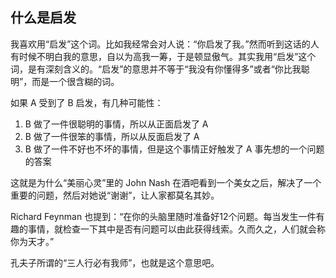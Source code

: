 <div class="inner">
<h2>什么是启发</h2>
<p>我喜欢用“启发”这个词。比如我经常会对人说：“你启发了我。”然而听到这话的人有时候不明白我的意思，自以为高我一筹，于是顿显傲气。其实我用“启发”这个词，是有深刻含义的。“启发”的意思并不等于“我没有你懂得多”或者“你比我聪明”，而是一个很含糊的词。</p>
<p>如果 A 受到了 B 启发，有几种可能性：</p>
<ol>
<li>B 做了一件很聪明的事情，所以从正面启发了 A</li>
<li>B 做了一件很笨的事情，所以从反面启发了 A</li>
<li>B 做了一件不好也不坏的事情，但是这个事情正好触发了 A 事先想的一个问题的答案</li>
</ol>
<p>这就是为什么“美丽心灵”里的 John Nash 在酒吧看到一个美女之后，解决了一个重要的问题，然后对她说“谢谢”，让人家都莫名其妙。</p>
<p>Richard Feynman 也提到：“在你的头脑里随时准备好12个问题。每当发生一件有趣的事情，就检查一下其中是否有问题可以由此获得线索。久而久之，人们就会称你为天才。”</p>
<p>孔夫子所谓的“三人行必有我师”，也就是这个意思吧。</p>
</div>
<!--
<div class="ad-banner" style="margin-top: 5px">
<script async src="//pagead2.googlesyndication.com/pagead/js/adsbygoogle.js"></script>
<ins class="adsbygoogle"
                    style="display:inline-block;width:100%;height:90px"
                    data-ad-client="ca-pub-1331524016319584"
                    data-ad-slot="6657867155"></ins>
<script>(adsbygoogle = window.adsbygoogle || []).push({});</script>
</div>
        -->
<script data-ad-client="ca-pub-1331524016319584" async
            src="https://pagead2.googlesyndication.com/pagead/js/adsbygoogle.js">
</script>
    